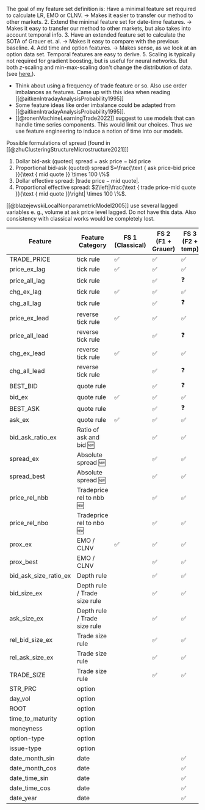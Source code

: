 The goal of my feature set definition is: Have a minimal feature set required to calculate LR, EMO or CLNV. →  Makes it easier to transfer our method to other markets.
2. Extend the minimal feature set for date-time features. →  Makes it easy to transfer our method to other markets, but also takes into account temporal info.
3. Have an extended feature set to calculate the SOTA of Grauer et. al. → Makes it easy to compare with the previous baseline.
4. Add time and option features. → Makes sense, as we look at an option data set. Temporal features are easy to derive. 
5. Scaling is typically not required for gradient boosting, but is useful for neural networks. But both $z$-scaling and min-max-scaling don't change the distribution of data. (see [here.](https://stats.stackexchange.com/a/562204/351242)).

- Think about using a frequency of trade feature or so. Also use order imbalances as features. Came up with this idea when reading [[@aitkenIntradayAnalysisProbability1995]]
- Some feature ideas like order imbalance could be adapted from [[@aitkenIntradayAnalysisProbability1995]].
- [[@ronenMachineLearningTrade2022]] suggest to use models that can handle time series components. This would limit our choices. Thus we use feature engineering to induce a notion of time into our models.

Possible formulations of spread (found in [[@zhuClusteringStructureMicrostructure2021]]]
1. Dollar bid-ask (quoted) spread $=$ ask price $-$ bid price
2. Proportional bid-ask (quoted) spread $=\frac{\text { ask price-bid price }}{\text { mid quote }} \times 100 \%$
3. Dollar effective spread: $\left|\text{trade price} - \text{mid quote}\right|$.
4. Proportional effective spread: $2\left|\frac{\text { trade price-mid quote }}{\text { mid quote }}\right| \times 100 \%$.

[[@blazejewskiLocalNonparametricModel2005]] use several lagged variables e. g., volume at ask price level lagged. Do not have this data. Also consistency with classical works would be completely lost.


| Feature               | Feature Category             | FS 1 (Classical) | FS 2 (F1 + Grauer) | FS 3 (F2 + temp) | FS 4 (F3 + Others) | Transform   |
| --------------------- | ---------------------------- | ---------------- | ------------------ | ---------------- | ------------------ | ----------- |
| TRADE_PRICE           | tick rule                    | ✅               | ✅                 | ✅               | ✅                 | log         |
| price_ex_lag          | tick rule                    | ✅               | ✅                 | ✅               | ✅                 | log         |
| price_all_lag         | tick rule                    |                  | ✅                 | ❓               |                    | log         |
| chg_ex_lag            | tick rule                    | ✅               | ✅                 | ✅               | ✅                 | standardize |
| chg_all_lag           | tick rule                    |                  | ✅                  | ❓               |                    | standardize |
| price_ex_lead         | reverse tick rule            | ✅               | ✅                 | ✅               | ✅                 | log         |
| price_all_lead        | reverse tick rule            |                  | ✅                  | ❓               |                    | log         |
| chg_ex_lead           | reverse tick rule            | ✅               | ✅                 | ✅               | ✅                 | standardize |
| chg_all_lead          | reverse tick rule            |                  | ✅                  | ❓               |                    | standardize |
| BEST_BID              | quote rule                   |                  | ✅                  | ❓               |                    | log         |
| bid_ex                | quote rule                   | ✅               | ✅                 | ✅               | ✅                 | log         |
| BEST_ASK              | quote rule                   |                  | ✅                  | ❓               |                    | log         |
| ask_ex                | quote rule                   | ✅               | ✅                 | ✅               | ✅                 | log         |
| bid_ask_ratio_ex      | Ratio of ask and bid 🆕      |                  | ✅                 | ✅               | ✅                 | standardize |
| spread_ex             | Absolute spread 🆕           |                  | ✅                 | ✅               | ✅                 | standardize |
| spread_best           | Absolute spread 🆕           |                  | ✅                 | ✅               | ✅                 | standardize |
| price_rel_nbb         | Tradeprice rel to nbb 🆕     |                  | ✅                 | ✅               | ✅                 | standardize |
| price_rel_nbo         | Tradeprice rel to nbo 🆕     |                  | ✅                 | ✅               | ✅                 | standardize |
| prox_ex               | EMO / CLNV                   | ✅               | ✅                | ✅                | ✅                 | standardize|
| prox_best             | EMO / CLNV                   |                  | ✅                 | ✅                |✅                 | standardize |
| bid_ask_size_ratio_ex | Depth rule                   |                  | ✅                 | ✅               | ✅                 | standardize |
| bid_size_ex           | Depth rule / Trade size rule |                  | ✅                 | ✅               | ✅                 | standardize |
| ask_size_ex           | Depth rule / Trade size rule |                  | ✅                 | ✅               | ✅                 | standardize |
| rel_bid_size_ex       | Trade size rule              |                  | ✅                 | ✅               | ✅                 | standardize |
| rel_ask_size_ex       | Trade size rule              |                  | ✅                 | ✅               | ✅                 | standardize |
| TRADE_SIZE            | Trade size rule              |                  | ✅                 | ✅               | ✅                 | standardize |
| STR_PRC               | option                       |                  |                    |                  | ✅                 | log         |
| day_vol               | option                       |                  |                    |                  | ✅                 | standardize |
| ROOT                  | option                       |                  |                    |                  | ✅                 | binarize    |
| time_to_maturity      | option                       |                  |                    |                  | ✅                 | standardize |
| moneyness             | option                       |                  |                    |                  | ✅                 | standardize |
| option-type           | option                       |                  |                    |                  | ✅                 | binarize    |
| issue-type            | option                       |                  |                    |                  | ✅                 | binarize    |
| date_month_sin        | date                         |                  |                    | ✅               | ✅                 | pos enc     |
| date_month_cos        | date                         |                  |                    | ✅               | ✅                 | pos enc     |
| date_time_sin         | date                         |                  |                    | ✅               | ✅                 | pos enc     |
| date_time_cos         | date                         |                  |                    | ✅               | ✅                 | pos enc     |
| date_year             | date                         |                  |                    | ✅               | ✅                 | pos enc     |

